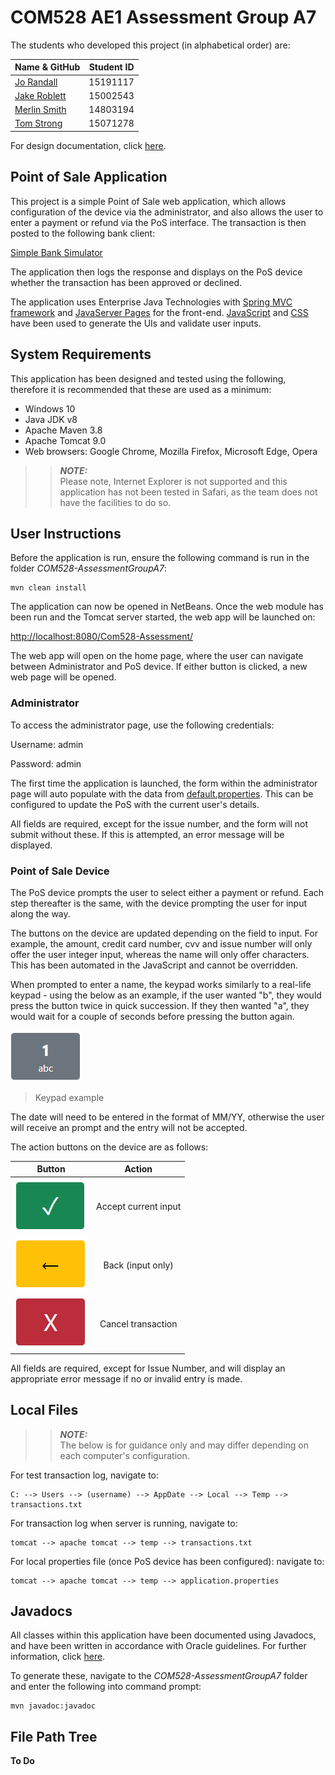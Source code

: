 # COM528 AE1 Assessment Group A7

The students who developed this project (in alphabetical order) are:

| Name & GitHub        | Student ID    | 
| :------------- | :----------: | 
| [Jo Randall](http://github.com/jorandall)  | 15191117  | 
| [Jake Roblett](https://github.com/JakeRoblettUni)   | 15002543 |
| [Merlin Smith](https://github.com/MerlinSmith) | 14803194 |
| [Tom Strong](https://github.com/TomStrong) | 15071278 |

For design documentation, click [here](https://github.com/TomStrong/Com528-Assessment/blob/main/docs/documentation.md).

## Point of Sale Application

This project is a simple Point of Sale web application, which allows configuration of the device via the administrator, and also allows the user to enter a payment or refund via the PoS interface. The transaction is then posted to the following bank client:

[Simple Bank Simulator](http://com528bank.ukwest.cloudapp.azure.com:8080/home)

The application then logs the response and displays on the PoS device whether the transaction has been approved or declined.

The application uses Enterprise Java Technologies with [Spring MVC framework](https://docs.spring.io/spring-framework/docs/3.2.x/spring-framework-reference/html/mvc.html) and [JavaServer Pages](https://www.oracle.com/java/technologies/jspt.html) for the front-end. [JavaScript](https://developer.mozilla.org/en-US/docs/Web/JavaScript) and [CSS](https://developer.mozilla.org/en-US/docs/Web/CSS) have been used to generate the UIs and validate user inputs. 

## System Requirements

This application has been designed and tested using the following, therefore it is recommended that these are used as a minimum:

- Windows 10 
- Java JDK v8
- Apache Maven 3.8
- Apache Tomcat 9.0
- Web browsers: Google Chrome, Mozilla Firefox, Microsoft Edge, Opera

>>**_NOTE:_**  
Please note, Internet Explorer is not supported and this application has not been tested in Safari, as the team does not have the facilities to do so.

## User Instructions

Before the application is run, ensure the following command is run in the folder *COM528-AssessmentGroupA7*:

```
mvn clean install
```

The application can now be opened in NetBeans. Once the web module has been run and the Tomcat server started, the web app will be launched on: 

[http://localhost:8080/Com528-Assessment/](http://localhost:8080/Com528-Assessment/)

The web app will open on the home page, where the user can navigate between Administrator and PoS device. If either button is clicked, a new web page will be opened.

### **Administrator**

To access the administrator page, use the following credentials:

Username: admin

Password: admin

The first time the application is launched, the form within the administrator page will auto populate with the data from [default.properties](https://github.com/TomStrong/Com528-Assessment/blob/main/COM528-AssessmentGroupA7/web/src/main/resources/default.properties). This can be configured to update the PoS with the current user's details.

All fields are required, except for the issue number, and the form will not submit without these. If this is attempted, an error message will be displayed.

### **Point of Sale Device**

The PoS device prompts the user to select either a payment or refund. Each step thereafter is the same, with the device prompting the user for input along the way.

The buttons on the device are updated depending on the field to input. For example, the amount, credit card number, cvv and issue number will only offer the user integer input, whereas the name will only offer characters. This has been automated in the JavaScript and cannot be overridden.

When prompted to enter a name, the keypad works similarly to a real-life keypad - using the below as an example, if the user wanted "b", they would press the button twice in quick succession. If they then wanted "a", they would wait for a couple of seconds before pressing the button again.

![Keypad Example](docs/images/keypadExample.PNG)
>Keypad example

The date will need to be entered in the format of MM/YY, otherwise the user will receive an prompt and the entry will not be accepted.

The action buttons on the device are as follows:

| Button        | Action    | 
| :-------------: | :----------: | 
| ![Accept Button](docs/images/acceptButton.PNG) | Accept current input | 
| ![Back Button](docs/images/backButton.PNG)   | Back (input only) |
| ![Cancel Button](docs/images/cancelButton.PNG)  | Cancel transaction |

All fields are required, except for Issue Number, and will display an appropriate error message if no or invalid entry is made.

## Local Files

>>**_NOTE:_**  
The below is for guidance only and may differ depending on each computer's configuration.

For test transaction log, navigate to:

```
C: --> Users --> (username) --> AppDate --> Local --> Temp --> transactions.txt
```

For transaction log when server is running, navigate to: 

```
tomcat --> apache tomcat --> temp --> transactions.txt
```

For local properties file (once PoS device has been configured): navigate to: 

```
tomcat --> apache tomcat --> temp --> application.properties
```

## Javadocs

All classes within this application have been documented using Javadocs, and have been written in accordance with Oracle guidelines. For further information, click [here](https://www.oracle.com/uk/technical-resources/articles/java/javadoc-tool.html).

To generate these, navigate to the *COM528-AssessmentGroupA7* folder and enter the following into command prompt:

```
mvn javadoc:javadoc
```

## File Path Tree

**To Do**
